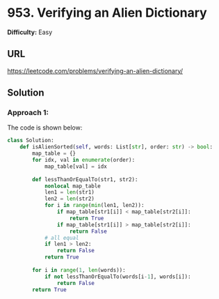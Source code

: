 # 953. Verifying an Alien Dictionary

**Difficulty:** Easy

## URL

https://leetcode.com/problems/verifying-an-alien-dictionary/

## Solution

### Approach 1:

The code is shown below:

```python
class Solution:
    def isAlienSorted(self, words: List[str], order: str) -> bool:
        map_table = {}
        for idx, val in enumerate(order):
            map_table[val] = idx
        
        def lessThanOrEqualTo(str1, str2):
            nonlocal map_table
            len1 = len(str1)
            len2 = len(str2)
            for i in range(min(len1, len2)):
                if map_table[str1[i]] < map_table[str2[i]]:
                    return True
                if map_table[str1[i]] > map_table[str2[i]]:
                    return False
            # all equal
            if len1 > len2:
                return False
            return True
        
        for i in range(1, len(words)):
            if not lessThanOrEqualTo(words[i-1], words[i]):
                return False
        return True
```

